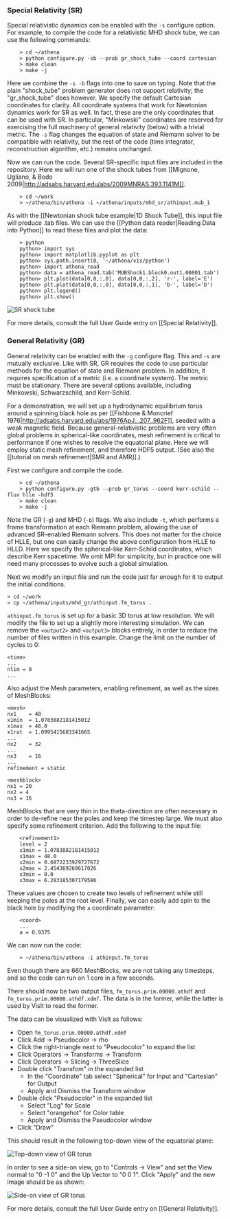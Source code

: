 ### Special Relativity (SR)

Special relativistic dynamics can be enabled with the `-s` configure option. For example, to compile the code for a relativistic MHD shock tube, we can use the following commands:
```
    > cd ~/athena
    > python configure.py -sb --prob gr_shock_tube --coord cartesian
    > make clean
    > make -j
```
Here we combine the `-s -b` flags into one to save on typing. Note that the plain "shock_tube" problem generator does not support relativity; the "gr_shock_tube" does however. We specify the default Cartesian coordinates for clarity. All coordinate systems that work for Newtonian dynamics work for SR as well. In fact, these are the only coordinates that can be used with SR. In particular, "Minkowski" coordinates are reserved for exercising the full machinery of general relativity (below) with a trivial metric. The `-s` flag changes the equation of state and Riemann solver to be compatible with relativity, but the rest of the code (time integrator, reconstruction algorithm, etc.) remains unchanged.

Now we can run the code. Several SR-specific input files are included in the repository. Here we will run one of the shock tubes from [[Mignone, Ugliano, & Bodo 2009|http://adsabs.harvard.edu/abs/2009MNRAS.393.1141M]].
```
    > cd ~/work
    > ~/athena/bin/athena -i ~/athena/inputs/mhd_sr/athinput.mub_1
```
As with the [[Newtonian shock tube example|1D Shock Tube]], this input file will produce .tab files. We can use the [[Python data reader|Reading Data into Python]] to read these files and plot the data:
```
    > python
    python> import sys
    python> import matplotlib.pyplot as plt
    python> sys.path.insert(0, '~/athena/vis/python')
    python> import athena_read
    python> data = athena_read.tab('MUBShock1.block0.out1.00001.tab')
    python> plt.plot(data[0,0,:,0], data[0,0,:,2], 'r-', label='E')
    python> plt.plot(data[0,0,:,0], data[0,0,:,1], 'b-', label='D')
    python> plt.legend()
    python> plt.show()
```

![SR shock tube](images/sr_shock.png)

For more details, consult the full User Guide entry on [[Special Relativity]].

### General Relativity (GR)

General relativity can be enabled with the `-g` configure flag. This and `-s` are mutually exclusive. Like with SR, GR requires the code to use particular methods for the equation of state and Riemann problem. In addition, it requires specification of a metric (i.e. a coordinate system). The metric must be stationary. There are several options available, including Minkowski, Schwarzschild, and Kerr-Schild.

For a demonstration, we will set up a hydrodynamic equilibrium torus around a spinning black hole as per [[Fishbone & Moncrief 1976|http://adsabs.harvard.edu/abs/1976ApJ...207..962F]], seeded with a weak magnetic field. Because general-relativistic problems are very often global problems in spherical-like coordinates, mesh refinement is critical to performance if one wishes to resolve the equatorial plane. Here we will employ static mesh refinement, and therefore HDF5 output. (See also the [[tutorial on mesh refinement|SMR and AMR]].)

First we configure and compile the code.
```
    > cd ~/athena
    > python configure.py -gtb --prob gr_torus --coord kerr-schild --flux hlle -hdf5
    > make clean
    > make -j
```
Note the GR (`-g`) and MHD (`-b`) flags. We also include `-t`, which performs a frame transformation at each Riemann problem, allowing the use of advanced SR-enabled Riemann solvers. This does not matter for the choice of HLLE, but one can easily change the above configuration from HLLE to HLLD. Here we specify the spherical-like Kerr-Schild coordinates, which describe Kerr spacetime. We omit MPI for simplicity, but in practice one will need many processes to evolve such a global simulation.

Next we modify an input file and run the code just far enough for it to output the initial conditions.

    > cd ~/work
    > cp ~/athena/inputs/mhd_gr/athinput.fm_torus .

`athinput.fm_torus` is set up for a basic 3D torus at low resolution. We will modify the file to set up a slightly more interesting simulation. We can remove the `<output2>` and `<output3>` blocks entirely, in order to reduce the number of files written in this example. Change the limit on the number of cycles to 0:

    <time>
    ...
    nlim = 0
    ...

Also adjust the Mesh parameters, enabling refinement, as well as the sizes of MeshBlocks:

```
<mesh>
nx1    = 40
x1min  = 1.0783882181415012
x1max  = 48.0
x1rat  = 1.0995415683341665
...
nx2    = 32
...
nx3    = 16
...
refinement = static

<meshblock>
nx1 = 20
nx2 = 4
nx3 = 16
```

MeshBlocks that are very thin in the theta-direction are often necessary in order to de-refine near the poles and keep the timestep large. We must also specify some refinement criterion. Add the following to the input file:
```
    <refinement1>
    level = 2
    x1min = 1.0783882181415012
    x1max = 48.0
    x2min = 0.6872233929727672
    x2max = 2.454369260617026
    x3min = 0.0
    x3max = 6.283185307179586
```
These values are chosen to create two levels of refinement while still keeping the poles at the root level. Finally, we can easily add spin to the black hole by modifying the `a` coordinate parameter:
```
    <coord>
    ...
    a = 0.9375
```
We can now run the code:
```
    > ~/athena/bin/athena -i athinput.fm_torus
```
Even though there are 660 MeshBlocks, we are not taking any timesteps, and so the code can run on 1 core in a few seconds.

There should now be two output files, `fm_torus.prim.00000.athdf` and `fm_torus.prim.00000.athdf.xdmf`. The data is in the former, while the latter is used by VisIt to read the former.

The data can be visualized with VisIt as follows:

  - Open `fm_torus.prim.00000.athdf.xdmf`
  - Click Add → Pseudocolor → rho
  - Click the right-triangle next to "Pseudocolor" to expand the list
  - Click Operators → Transforms → Transform
  - Click Operators → Slicing → ThreeSlice
  - Double click "Transfom" in the expanded list
    - In the "Coordinate" tab select "Spherical" for Input and "Cartesian" for Output
    - Apply and Dismiss the Transform window
  - Double click "Pseudocolor" in the expanded list
    - Select "Log" for Scale
    - Select "orangehot" for Color table
    - Apply and Dismiss the Pseudocolor window
  - Click "Draw"

This should result in the following top-down view of the equatorial plane:

![Top-down view of GR torus](images/gr_torus_top.png)

In order to see a side-on view, go to "Controls → View" and set the View normal to "0 -1 0" and the Up Vector to "0 0 1". Click "Apply" and the new image should be as shown:

![Side-on view of GR torus](images/gr_torus_side.png)

For more details, consult the full User Guide entry on [[General Relativity]].
